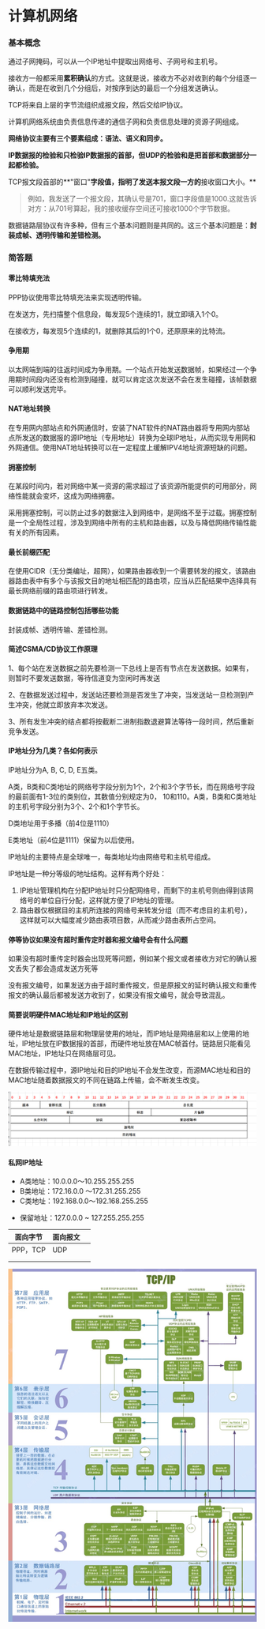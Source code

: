 # 计算机网络



### 基本概念

通过子网掩码，可以从一个IP地址中提取出网络号、子网号和主机号。

接收方一般都采用**累积确认**的方式。这就是说，接收方不必对收到的每个分组逐一确认，而是在收到几个分组后，对按序到达的最后一个分组发送确认。

TCP将来自上层的字节流组织成报文段，然后交给IP协议。

计算机网络系统由负责信息传递的通信子网和负责信息处理的资源子网组成。

**网络协议主要有三个要素组成：语法、语义和同步。**

**IP数据报的检验和只检验IP数据报的首部，但UDP的检验和是把首部和数据部分一起都检验。**

TCP报文段首部的**"窗口"**字段值，指明了发送本报文段一方的**接收窗口大小。**

> 例如，我发送了一个报文段，其确认号是701，窗口字段值是1000.这就告诉对方：从701号算起，我的接收缓存空间还可接收1000个字节数据。

数据链路层协议有许多种，但有三个基本问题则是共同的。这三个基本问题是：**封装成帧、透明传输和差错检测。**



### 简答题

#### 零比特填充法

PPP协议使用零比特填充法来实现透明传输。

在发送方，先扫描整个信息段，每发现5个连续的1，就立即填入1个0。

在接收方，每发现5个连续的1，就删除其后的1个0，还原原来的比特流。

#### 争用期

以太网端到端的往返时间成为争用期。一个站点开始发送数据帧，如果经过一个争用期时间段内还没有检测到碰撞，就可以肯定这次发送不会在发生碰撞，该帧数据可以顺利发送完毕。

#### NAT地址转换

在专用网内部站点和外网通信时，安装了NAT软件的NAT路由器将专用网内部站点所发送的数据报的源IP地址（专用地址）转换为全球IP地址，从而实现专用网和外网通信。使用NAT地址转换可以在一定程度上缓解IPV4地址资源短缺的问题。

#### 拥塞控制

在某段时间内，若对网络中某一资源的需求超过了该资源所能提供的可用部分，网络性能就会变坏，这成为网络拥塞。

采用拥塞控制，可以防止过多的数据注入到网络中，是网络不至于过载。拥塞控制是一个全局性过程，涉及到网络中所有的主机和路由器，以及与降低网络传输性能有关的所有因素。

#### 最长前缀匹配

在使用CIDR（无分类编址，超网），如果路由器收到一个需要转发的报文，该路由器路由表中有多个与该报文目的地址相匹配的路由项，应当从匹配结果中选择具有最长网络前缀的路由项进行转发。



#### 数据链路中的链路控制包括哪些功能

封装成帧、透明传输、差错检测。

#### 简述CSMA/CD协议工作原理

1、每个站在发送数据之前先要检测一下总线上是否有节点在发送数据。如果有，则暂时不要发送数据，等待信道变为空闲时再发送

2、在数据发送过程中，发送站还要检测是否发生了冲突，当发送站一旦检测到产生冲突，他就立即放弃本次发送。

3、所有发生冲突的结点都将按截断二进制指数退避算法等待一段时间，然后重新竞争发送。

#### IP地址分为几类？各如何表示

IP地址分为A, B, C, D, E五类。

A类，B类和C类地址的网络号字段分别为1个，2个和3个字节长，而在网络号字段的最前面有1-3位的类别位，其数值分别规定为0， 10和110。A类，B类和C类地址的主机号字段分别为3个、2个和1个字节长。

D类地址用于多播（前4位是1110）

E类地址（前4位是1111）保留为以后使用。

IP地址的主要特点是全球唯一，每类地址均由网络号和主机号组成。

IP地址是一种分等级的地址结构。这样有两个好处：

1. IP地址管理机构在分配IP地址时只分配网络号，而剩下的主机号则由得到该网络号的单位自行分配，这样就方便了IP地址的管理。
2. 路由器仅根据目的主机所连接的网络号来转发分组（而不考虑目的主机号），这样就可以大幅度减少路由表项目数，从而减少路由表所占空间。



#### 停等协议如果没有超时重传定时器和报文编号会有什么问题

如果没有超时重传定时器会出现死等问题，例如某个报文或者接收方对它的确认报文丢失了都会造成发送方死等

没有报文编号，如果发送方由于超时重传报文，但是原报文的延时确认报文和重传报文的确认最后都被发送方收到了，如果没有报文编号，就会导致混乱。



#### 简要说明硬件MAC地址和IP地址的区别

硬件地址是数据链路层和物理层使用的地址，而IP地址是网络层和以上使用的地址，IP地址放在IP数据报的首部，而硬件地址放在MAC帧首付。链路层只能看见MAC地址，IP地址只在网络层可见。

在数据传输过程中，源IP地址和目的IP地址不会发生改变，而源MAC地址和目的MAC地址随着数据报文的不同在链路上传输，会不断发生改变。



![image-20201223222954411](assets/README/image-20201223222954411.png)



#### 私网IP地址



- A类地址：10.0.0.0～10.255.255.255
- B类地址：172.16.0.0 ～172.31.255.255
- C类地址：192.168.0.0～192.168.255.255

* 保留地址：127.0.0.0 ~ 127.255.255.255



| 面向字节 | 面向报文 |      |
| -------- | -------- | ---- |
| PPP，TCP | UDP      |      |
|          |          |      |
|          |          |      |



![1](assets/README/1.png)